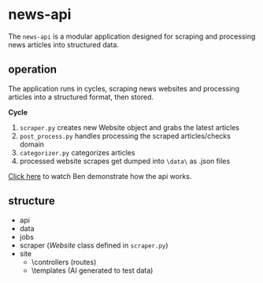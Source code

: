 # news-api

The `news-api` is a modular application designed for scraping and processing news articles into structured data.

## operation

The application runs in cycles, scraping news websites and processing articles into a structured format, then stored.

**Cycle**

1. `scraper.py` creates new Website object and grabs the latest articles
2. `post_process.py` handles processing the scraped articles/checks domain
3. `categorizer.py` categorizes articles
4. processed website scrapes get dumped into `\data\` as .json files

[Click here](https://drive.google.com/open?id=17x-F9UhgHQGtzpG6EbO9pZ9Y2ckS-wTu&usp=drive_fs) to watch Ben demonstrate how the api works.

## structure

- api
- data
- jobs
- scraper (_Website_ class defined in `scraper.py`)
- site
  - \controllers (routes)
  - \templates (AI generated to test data)
